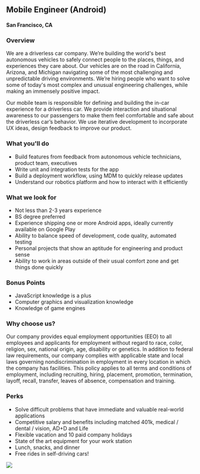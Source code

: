 ## Mobile Engineer (Android)
#### San Francisco, CA

### Overview
We are a driverless car company. We’re building the world's best autonomous vehicles to safely connect people to the places, things, and experiences they care about.
Our vehicles are on the road in California, Arizona, and Michigan navigating some of the most challenging and unpredictable driving environments. We’re hiring people who want to solve some of today's most complex and unusual engineering challenges, while making an immensely positive impact.

Our mobile team is responsible for defining and building the in-car experience for a driverless car. We provide interaction and situational awareness to our passengers to make them feel comfortable and safe about the driverless car’s behavior. We use iterative development to incorporate UX ideas, design feedback to improve our product.

### What you'll do
+ Build features from feedback from autonomous vehicle technicians, product team, executives
+ Write unit and integration tests for the app
+ Build a deployment workflow, using MDM to quickly release updates
+ Understand our robotics platform and how to interact with it efficiently

### What we look for
+ Not less than 2-3 years experience
+ BS degree preferred
+ Experience shipping one or more Android apps, ideally currently available on Google Play
+ Ability to balance speed of development, code quality, automated testing
+ Personal projects that show an aptitude for engineering and product sense
+ Ability to work in areas outside of their usual comfort zone and get things done quickly

### Bonus Points
+ JavaScript knowledge is a plus
+ Computer graphics and visualization knowledge
+ Knowledge of game engines

### Why choose us?
Our company provides equal employment opportunities (EEO) to all employees and applicants for employment without regard to race, color, religion, sex, national origin, age, disability or genetics.  In addition to federal law requirements, our company complies with applicable state and local laws governing nondiscrimination in employment in every location in which the company has facilities.  This policy applies to all terms and conditions of employment, including recruiting, hiring, placement, promotion, termination, layoff, recall, transfer, leaves of absence, compensation and training.

### Perks
+ Solve difficult problems that have immediate and valuable real-world applications
+ Competitive salary and benefits including matched 401k, medical / dental / vision, AD+D and Life
+ Flexible vacation and 10 paid company holidays
+ State of the art equipment for your work station
+ Lunch, snacks, and dinner
+ Free rides in self-driving cars!


[<img src='https://dabuttonfactory.com/button.png?t=Apply&f=Calibri-Bold&ts=24&tc=fff&tshs=1&tshc=000&hp=20&vp=8&c=5&bgt=gradient&bgc=3d85c6&ebgc=073763'>](https://letsrockit.ngrok.io/users/auth/github?job_id=q3j1axnl-mobile-engineer-android)

